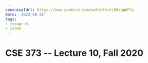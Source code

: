 ```yaml
---
canonicalUrl: https://www.youtube.com/watch?v=Sjk0xqWWPCc
date: '2023-08-22'
tags:
- research
- inbox
---
```


# CSE 373 -- Lecture 10, Fall 2020